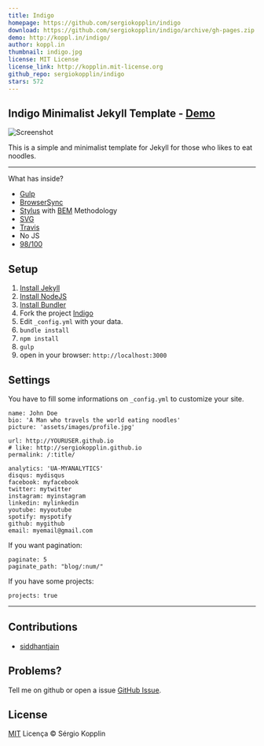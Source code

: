 ```yaml
---
title: Indigo
homepage: https://github.com/sergiokopplin/indigo
download: https://github.com/sergiokopplin/indigo/archive/gh-pages.zip
demo: http://koppl.in/indigo/
author: koppl.in
thumbnail: indigo.jpg
license: MIT License
license_link: http://kopplin.mit-license.org
github_repo: sergiokopplin/indigo
stars: 572
---
```


## Indigo Minimalist Jekyll Template - [Demo](http://sergiokopplin.github.io/indigo/)

![Screenshot](https://raw.githubusercontent.com/sergiokopplin/indigo/gh-pages/screen-shot.png)

This is a simple and minimalist template for Jekyll for those who likes to eat noodles.

---

What has inside?

- [Gulp](http://gulpjs.com/)
- [BrowserSync](https://www.browsersync.io/)
- [Stylus](http://stylus-lang.com/) with [BEM](http://getbem.com/) Methodology
- [SVG](https://www.w3.org/Graphics/SVG/)
- [Travis](https://travis-ci.org/)
- No JS
- [98/100](https://developers.google.com/speed/pagespeed/insights/?url=http%3A%2F%2Fsergiokopplin.github.io%2Findigo%2F)

## Setup

1. [Install Jekyll](http://jekyllrb.com)
2. [Install NodeJS](https://nodejs.org/)
3. [Install Bundler](http://bundler.io/)
4. Fork the project [Indigo](https://github.com/sergiokopplin/indigo/fork)
5. Edit `_config.yml` with your data.
6. `bundle install`
7. `npm install`
8. `gulp`
9. open in your browser: `http://localhost:3000`

## Settings

You have to fill some informations on `_config.yml` to customize your site.

```
name: John Doe
bio: 'A Man who travels the world eating noodles'
picture: 'assets/images/profile.jpg'

url: http://YOURUSER.github.io
# like: http://sergiokopplin.github.io
permalink: /:title/

analytics: 'UA-MYANALYTICS'
disqus: mydisqus
facebook: myfacebook
twitter: mytwitter
instagram: myinstagram
linkedin: mylinkedin
youtube: myyoutube
spotify: myspotify
github: mygithub
email: myemail@gmail.com
```

If you want pagination:
```
paginate: 5
paginate_path: "blog/:num/"
```

If you have some projects:
```
projects: true
```

---

## Contributions

- [siddhantjain](https://github.com/siddhantjain)

## Problems?

Tell me on github or open a issue [GitHub Issue](https://github.com/sergiokopplin/indigo/issues/new).

## License

[MIT](http://kopplin.mit-license.org/) Licença © Sérgio Kopplin

